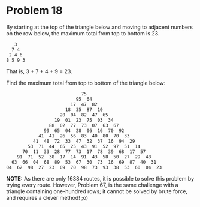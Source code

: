 #  Problem 18

By starting at the top of the triangle below and moving to adjacent numbers on the row below, the maximum total from top to bottom is 23.

       3
      7 4
     2 4 6
    8 5 9 3
	
That is, 3 + 7 + 4 + 9 = 23.

Find the maximum total from top to bottom of the triangle below:

	                            75
	                          95  64
	                        17  47  82
	                      18  35  87  10
	                    20  04  82  47  65
	                  19  01  23  75  03  34
	                88  02  77  73  07  63  67
	              99  65  04  28  06  16  70  92
	            41  41  26  56  83  40  80  70  33
	          41  48  72  33  47  32  37  16  94  29
	        53  71  44  65  25  43  91  52  97  51  14
	      70  11  33  28  77  73  17  78  39  68  17  57
	    91  71  52  38  17  14  91  43  58  50  27  29  48
	  63  66  04  68  89  53  67  30  73  16  69  87  40  31
	04  62  98  27  23  09  70  98  73  93  38  53  60  04  23
	
**NOTE:** As there are only 16384 routes, it is possible to solve this problem by trying every route. However, Problem 67, is the same challenge with a triangle containing one-hundred rows; it cannot be solved by brute force, and requires a clever method! ;o)